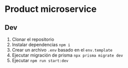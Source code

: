 # Product microservice

## Dev

1. Clonar el repositorio
2. Instalar dependencias `npm i`
3. Crear un archivo `.env` basado en el `env.template`
4. Ejecutar migración de prisma `npx prisma migrate dev`
5. Ejecutar `npm run start:dev`